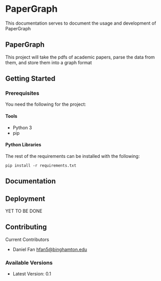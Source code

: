 # PaperGraph

This documentation serves to document the usage and development of PaperGraph

## PaperGraph

This project will take the pdfs of academic papers, parse the data from them, and store them into a graph format

## Getting Started


### Prerequisites

You need the following for the project:

#### Tools
* Python 3
* pip

#### Python Libraries
The rest of the requirements can be installed with the following:

```
pip install -r requirements.txt
```

## Documentation


## Deployment

YET TO BE DONE

## Contributing
Current Contributors

* Daniel Fan <hfan5@binghamton.edu>


### Available Versions
* Latest Version: 0.1
